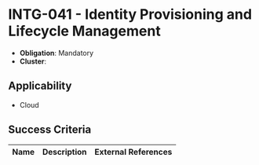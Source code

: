 # INTG-041 - Identity Provisioning and Lifecycle Management

- **Obligation**: Mandatory
- **Cluster**: 






## Applicability

- Cloud



## Success Criteria

| Name | Description | External References |
| ----- | ---------- | ------------------- |

